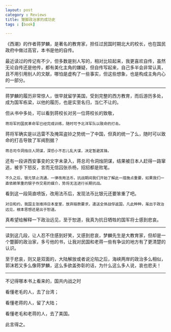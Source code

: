 ```yaml
---
layout: post
category : Reviews
title: 蹩脚政治家的成功史
tags : [book]

---
```




《西潮》的作者蒋梦麟，是著名的教育家，担任过民国时期北大的校长，也在国民政府中做过高官，本书是他的自传。

最近读过的传记有不少，但多数是别人写的，相对比较起来，我更喜欢自传，虽然无论自传还是他传，都有美化主角的嫌疑，但自传写起来，自己多半会非常认真，且不用引用别人的文献，哪怕是虚构了一些事实，但这些想象，也是构成主角内心的一部分。

---

蒋梦麟的履历非常惊人，很早就留学美国，受到完整的西方教育，而后游历多处，成为国军栋梁，以他的履历，也是实至名归，当仁不让的。

但从书中多处，可以看到蒋校长对另一位蒋校长的致敬，

`蒋将军的国民革命军已经完成训练，随时可予北洋军队以致命的打击。
`

蒋将军确实是以迅雷不及掩耳盗铃之势统一了中国，但真的统一了么，随时可以致命的打击导致了军阀割据？


`蒋总司令洞烛日人阴谋，深恐小不忍儿乱大谋，决定暂避其锋。
`

还有一段讲西安事变的文字未录入，蒋总司令洞烛阴谋，结果被日本人赶得一路窜逃，被手下怒反，言而无信囚张杀杨，招招都是败笔。



`不久之后，银元禁止流通，一律改用法币，抗战期间我们开始了解此一措施点重要，如果我们一直依赖笨重的银子作交易的媒介，势将无法进行长期抗战。`

看到这一段简直喷饭，改用法币后，发现法币比银元还要笨重了吧。


`对日和约，我国主张维持日本皇室，放弃赔款要求，遣送全体战俘返国，凡此种种，虽出于政治远见，根本思想还是出于恕道。`

真希望给解释一下政治远见，至于恕道，我真为抗日牺牲的国军将士感到悲哀。

---

读到这几段，让人忍不住感到好笑，又感到悲哀，梦麟先生是大教育家，但却是一个蹩脚的政治家，多亏他的书，让我对民国和老蒋一些有争议的地方有了更清楚的认识。

至于悲哀，则又是双面的，大陆解放或者说沦陷之后，海峡两岸的政治多么相似，郭沫若又多么像蒋梦麟，这么多欲盖弥彰的话，为什么这么多人说，哀也悲夫！

---

不记得哪本书上看来的，国共内战之时

看懂老毛的人，去了台湾；

看懂老蒋的人，留了大陆；

看懂老毛和老蒋的人，去了美国。

此言得之。





